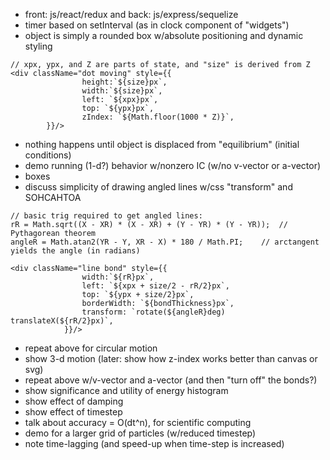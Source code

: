 * front: js/react/redux and back: js/express/sequelize
* timer based on setInterval (as in clock component of "widgets")
* object is simply a rounded box w/absolute positioning and dynamic styling
```
// xpx, ypx, and Z are parts of state, and "size" is derived from Z
<div className="dot moving" style={{
                height:`${size}px`,
                width:`${size}px`,
                left: `${xpx}px`,
                top: `${ypx}px`,
                zIndex: `${Math.floor(1000 * Z)}`,
        }}/>
```
* nothing happens until object is displaced from "equilibrium" (initial conditions)
* demo running (1-d?) behavior w/nonzero IC (w/no v-vector or a-vector)
* boxes
* discuss simplicity of drawing angled lines w/css "transform" and SOHCAHTOA
```
// basic trig required to get angled lines:
rR = Math.sqrt((X - XR) * (X - XR) + (Y - YR) * (Y - YR));  // Pythagorean theorem
angleR = Math.atan2(YR - Y, XR - X) * 180 / Math.PI;    // arctangent yields the angle (in radians)

<div className="line bond" style={{
                width:`${rR}px`,
                left: `${xpx + size/2 - rR/2}px`,
                top: `${ypx + size/2}px`,
                borderWidth: `${bondThickness}px`,
                transform: `rotate(${angleR}deg) translateX(${rR/2}px)`,
            }}/>
```
* repeat above for circular motion
* show 3-d motion (later: show how z-index works better than canvas or svg)
* repeat above w/v-vector and a-vector (and then "turn off" the bonds?)
* show significance and utility of energy histogram
* show effect of damping
* show effect of timestep
* talk about accuracy = O(dt^n), for scientific computing
* demo for a larger grid of particles (w/reduced timestep)
* note time-lagging (and speed-up when time-step is increased)
